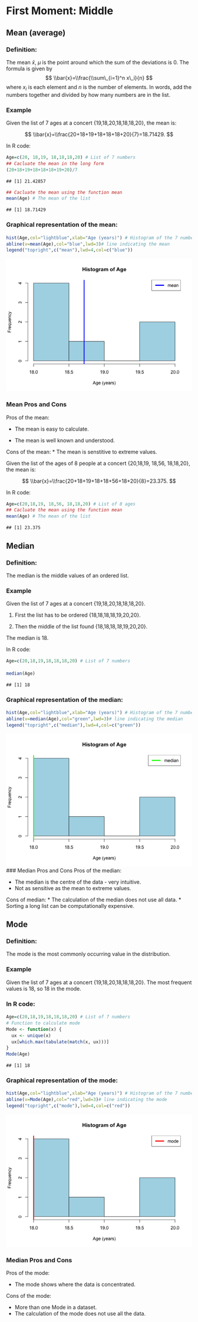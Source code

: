 First Moment: Middle
====================

Mean (average)
--------------

### Definition:

The mean *x̄*, *μ* is the point around which the sum of the deviations is
0. The formula is given by
$$ \\bar{x}=\\frac{\\sum\_{i=1}^n x\_i}{n} $$
 where *x*<sub>*i*</sub> is each element and *n* is the number of
elements. In words, add the numbers together and divided by how many
numbers are in the list.

### Example

Given the list of 7 ages at a concert {19,18,20,18,18,18,20}, the mean
is:

$$ \\bar{x}=\\frac{20+18+19+18+18+18+20}{7}=18.71429. $$

In R code:

``` r
Age=c(20, 18,19, 18,18,18,20) # List of 7 numbers
## Cacluate the mean in the long form
(20+18+19+18+18+18+19+20)/7
```

    ## [1] 21.42857

``` r
## Cacluate the mean using the function mean
mean(Age) # The mean of the list
```

    ## [1] 18.71429

### Graphical representation of the mean:

``` r
hist(Age,col="lightblue",xlab="Age (years)") # Histogram of the 7 numbers
abline(v=mean(Age),col="blue",lwd=3)# line indicating the mean
legend("topright",c("mean"),lwd=4,col=c("blue"))
```

![](Measures_of_Location_First_Moment_files/figure-markdown_github/unnamed-chunk-2-1.png)

### Mean Pros and Cons

Pros of the mean:

-   The mean is easy to calculate.

-   The mean is well known and understood.

Cons of the mean: \* The mean is senstitive to extreme values.

Given the list of the ages of 8 people at a concert {20,18,19, 18,56,
18,18,20}, the mean is:

$$ \\bar{x}=\\frac{20+18+19+18+18+56+18+20}{8}=23.375. $$

In R code:

``` r
Age=c(20,18,19, 18,56, 18,18,20) # List of 8 ages
## Cacluate the mean using the function mean
mean(Age) # The mean of the list
```

    ## [1] 23.375

Median
------

### Definition:

The median is the middle values of an ordered list.

### Example

Given the list of 7 ages at a concert {19,18,20,18,18,18,20}.

1.  First the list has to be ordered {18,18,18,18,19,20,20}.

2.  Then the middle of the list found {18,18,18,*18*,19,20,20}.

The median is 18.

In R code:

``` r
Age=c(20,18,19,18,18,18,20) # List of 7 numbers

median(Age)
```

    ## [1] 18

### Graphical representation of the median:

``` r
hist(Age,col="lightblue",xlab="Age (years)") # Histogram of the 7 numbers
abline(v=median(Age),col="green",lwd=3)# line indicating the median
legend("topright",c("median"),lwd=4,col=c("green"))
```

![](Measures_of_Location_First_Moment_files/figure-markdown_github/unnamed-chunk-5-1.png)
\#\#\# Median Pros and Cons Pros of the median:

-   The median is the centre of the data - very intuitive.
-   Not as sensitive as the mean to extreme values.

Cons of median: \* The calculation of the median does not use all data.
\* Sorting a long list can be computationally expensive.

Mode
----

### Definition:

The mode is the most commonly occurring value in the distribution.

### Example

Given the list of 7 ages at a concert {19,18,20,18,18,18,20}. The most
frequent values is 18, so 18 in the mode.

### In R code:

``` r
Age=c(20,18,19,18,18,18,20) # List of 7 numbers
# Function to calculate mode
Mode <- function(x) {
  ux <- unique(x)
  ux[which.max(tabulate(match(x, ux)))]
}
Mode(Age)
```

    ## [1] 18

### Graphical representation of the mode:

``` r
hist(Age,col="lightblue",xlab="Age (years)") # Histogram of the 7 numbers
abline(v=Mode(Age),col="red",lwd=3)# line indicating the mode
legend("topright",c("mode"),lwd=4,col=c("red"))
```

![](Measures_of_Location_First_Moment_files/figure-markdown_github/unnamed-chunk-7-1.png)

### Median Pros and Cons

Pros of the mode:

-   The mode shows where the data is concentrated.

Cons of the mode:

-   More than one Mode in a dataset.
-   The calculation of the mode does not use all the data.
